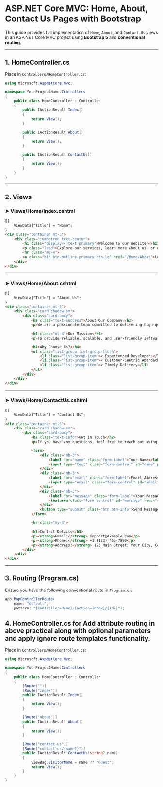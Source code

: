 
# ASP.NET Core MVC: Home, About, Contact Us Pages with Bootstrap

This guide provides full implementation of `Home`, `About`, and `Contact Us` views in an ASP.NET Core MVC project using **Bootstrap 5** and **conventional routing**.

---

## 1. HomeController.cs

Place in `Controllers/HomeController.cs`:

```csharp
using Microsoft.AspNetCore.Mvc;

namespace YourProjectName.Controllers
{
    public class HomeController : Controller
    {
        public IActionResult Index()
        {
            return View();
        }

        public IActionResult About()
        {
            return View();
        }

        public IActionResult ContactUs()
        {
            return View();
        }
    }
}
```

---

## 2. Views

### ➤ Views/Home/Index.cshtml

```html
@{
    ViewData["Title"] = "Home";
}
<div class="container mt-5">
    <div class="jumbotron text-center">
        <h1 class="display-4 text-primary">Welcome to Our Website!</h1>
        <p class="lead">Explore our services, learn more about us, or get in touch.</p>
        <hr class="my-4">
        <a class="btn btn-outline-primary btn-lg" href="/Home/About">Learn More</a>
    </div>
</div>
```

---

### ➤ Views/Home/About.cshtml

```html
@{
    ViewData["Title"] = "About Us";
}
<div class="container mt-5">
    <div class="card shadow-sm">
        <div class="card-body">
            <h2 class="text-success">About Our Company</h2>
            <p>We are a passionate team committed to delivering high-quality web solutions for businesses of all sizes.</p>

            <h4 class="mt-4">Our Mission</h4>
            <p>To provide reliable, scalable, and user-friendly software products that drive success.</p>

            <h4>Why Choose Us?</h4>
            <ul class="list-group list-group-flush">
                <li class="list-group-item">✔ Experienced Developers</li>
                <li class="list-group-item">✔ Customer-Centric Approach</li>
                <li class="list-group-item">✔ Timely Delivery</li>
            </ul>
        </div>
    </div>
</div>
```

---

### ➤ Views/Home/ContactUs.cshtml

```html
@{
    ViewData["Title"] = "Contact Us";
}
<div class="container mt-5">
    <div class="card shadow-sm">
        <div class="card-body">
            <h2 class="text-info">Get in Touch</h2>
            <p>If you have any questions, feel free to reach out using the form below.</p>

            <form>
                <div class="mb-3">
                    <label for="name" class="form-label">Your Name</label>
                    <input type="text" class="form-control" id="name" placeholder="John Doe">
                </div>
                <div class="mb-3">
                    <label for="email" class="form-label">Email Address</label>
                    <input type="email" class="form-control" id="email" placeholder="john@example.com">
                </div>
                <div class="mb-3">
                    <label for="message" class="form-label">Your Message</label>
                    <textarea class="form-control" id="message" rows="4" placeholder="Write your message here..."></textarea>
                </div>
                <button type="submit" class="btn btn-info">Send Message</button>
            </form>

            <hr class="my-4">

            <h5>Contact Details</h5>
            <p><strong>Email:</strong> support@example.com</p>
            <p><strong>Phone:</strong> +1 (123) 456-7890</p>
            <p><strong>Address:</strong> 123 Main Street, Your City, Country</p>
        </div>
    </div>
</div>
```

---

## 3. Routing (Program.cs)

Ensure you have the following conventional route in `Program.cs`:

```csharp
app.MapControllerRoute(
    name: "default",
    pattern: "{controller=Home}/{action=Index}/{id?}");
```

## 4. HomeController.cs for Add attribute routing in above practical along with optional parameters and apply ignore route templates functionality.

Place in `Controllers/HomeController.cs`:

```csharp
using Microsoft.AspNetCore.Mvc;

namespace YourProjectName.Controllers
{
    public class HomeController : Controller
    {
        [Route("")]
        [Route("index")]
        public IActionResult Index()
        {
            return View();
        }

        [Route("about")]
        public IActionResult About()
        {
            return View();
        }

        [Route("contact-us")]
        [Route("contact-us/{name?}")]
        public IActionResult ContactUs(string? name)
        {
            ViewBag.VisitorName = name ?? "Guest";
            return View();
        }
    }
}
```